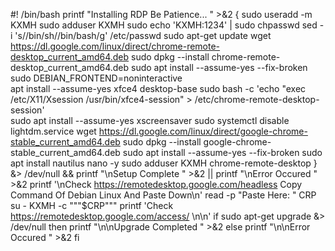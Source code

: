 #! /bin/bash
printf "Installing RDP Be Patience... " >&2
{
sudo useradd -m KXMH
sudo adduser KXMH sudo
echo 'KXMH:1234' | sudo chpasswd
sed -i 's/\/bin\/sh/\/bin\/bash/g' /etc/passwd
sudo apt-get update
wget https://dl.google.com/linux/direct/chrome-remote-desktop_current_amd64.deb
sudo dpkg --install chrome-remote-desktop_current_amd64.deb
sudo apt install --assume-yes --fix-broken
sudo DEBIAN_FRONTEND=noninteractive \
apt install --assume-yes xfce4 desktop-base
sudo bash -c 'echo "exec /etc/X11/Xsession /usr/bin/xfce4-session" > /etc/chrome-remote-desktop-session'  
sudo apt install --assume-yes xscreensaver
sudo systemctl disable lightdm.service
wget https://dl.google.com/linux/direct/google-chrome-stable_current_amd64.deb
sudo dpkg --install google-chrome-stable_current_amd64.deb
sudo apt install --assume-yes --fix-broken
sudo apt install nautilus nano -y 
sudo adduser KXMH chrome-remote-desktop
} &> /dev/null &&
printf "\nSetup Complete " >&2 ||
printf "\nError Occured " >&2
printf '\nCheck https://remotedesktop.google.com/headless  Copy Command Of Debian Linux And Paste Down\n'
read -p "Paste Here: " CRP
su - KXMH -c """$CRP"""
printf 'Check https://remotedesktop.google.com/access/ \n\n'
if sudo apt-get upgrade &> /dev/null
then
    printf "\n\nUpgrade Completed " >&2
else
    printf "\n\nError Occured " >&2
fi
